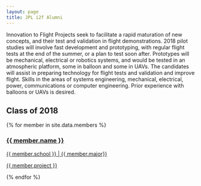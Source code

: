 ```yaml
---
layout: page
title: JPL i2f Alumni
---
```


Innovation to Flight Projects seek to facilitate a rapid maturation of new concepts, and their test and validation in flight demonstrations. 2018 pilot studies will involve fast development and prototyping, with regular flight tests at the end of the summer, or a plan to test soon after. Prototypes will be mechanical, electrical or robotics systems, and would be tested in an atmospheric platform, some in balloon and some in UAVs. The candidates will assist in preparing technology for flight tests and validation and improve flight. Skills in the areas of systems engineering, mechanical, electrical, power, communications or computer engineering. Prior experience with balloons or UAVs is desired. 

## Class of 2018

<section class="people">
	{% for member in site.data.members %}
	<article>
		<a href="http://facebook.com">
			<span class="image">
				<img src="images/headshots/{{ member.image }}" alt="" />
			</span>
			<h3>{{ member.name }}</h3>
			<p>{{ member.school }} | {{ member.major}}</p>
			<p>{{ member.project }}</p>
		</a>
	</article>
	{% endfor %}
</section>

<br>


